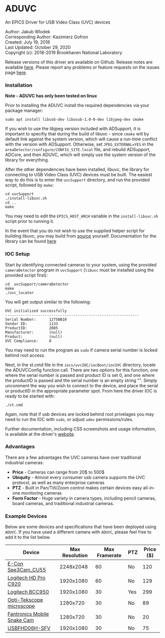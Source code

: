# ADUVC

An EPICS Driver for USB Video Class (UVC) devices

Author: Jakub Wlodek  
Corresponding Author: Kazimierz Gofron  
Created: July 19, 2018  
Last Updated: October 29, 2020  
Copyright (c): 2018-2019 Brookhaven National Laboratory  

Release versions of this driver are available on Github. Release notes are available [here](https://jwlodek.github.io/ADUVC). Please report any problems or feature requests on the issues page [here](https://github.com/areaDetector/ADUVC/issues).

### Installation

**Note - ADUVC has only been tested on linux**

Prior to installing the ADUVC install the required dependencies via your package manager:

```
sudo apt install libusb-dev libusub-1.0-0-dev libjpeg-dev cmake
```

If you wish to use the libjpeg version included with ADSupport, it is important to specifiy that during the build of libuvc - since `cmake` will by default link against the system version, which will cause a run-time conflict with the version with ADSupport. Otherwise, set `JPEG_EXTERNAL=YES` in the `areaDetector/configure/CONFIG_SITE.local` file, and rebuild ADSupport, ADCore, and then ADUVC, which will simply use the system version of the library for everything.

After the other dependencies have been installed, libuvc, the library for connecting to USB Video Class (UVC) devices must be built. The easiest way to do this is to enter the `uvcSupport` directory, and run the provided script, followed by `make`:

```
cd uvcSupport
./install-libuvc.sh
cd ..
make
```

You may need to edit the `EPICS_HOST_ARCH` variable in the `install-libuvc.sh` script prior to running it.

In the event that you do not wish to use the supplied helper script for building libuvc, you may build from [source](https://github.com/libuvc/libuvc.git) yourself.
Documentation for the library can be found [here](https://int80k.com/libuvc/doc/)

### IOC Setup

Start by identifying connected cameras to your system, using the provided `cameraDetector` program in `uvcSupport` (`libuvc` must be installed using the provided script first):

```
cd  uvcSupport/cameraDetector
make
./uvc_locater
```

You will get output similar to the following:

```
UVC initialized successfully
-------------------------------------------------------------
Serial Number:      1275BB10
Vendor ID:          1133
ProductID:          2085
Manufacturer:       (null)
Product:            (null)
UVC Compliance:     0
```

You may need to run the program as `sudo` if camera serial number is locked behind root access.

Next, in the st.cmd file in the `iocs/uvcIOC/iocBoot/iocUVC` directory, locate the ADUVCConfig function call. There are two options for this function, one where the serial number is passed and product ID is set 0, and one where the productID is passed and the serial number is an empty string "". Simply uncomment the way you wish to connect to the device, and place the serial or productID in the appropriate parameter spot. From here the driver IOC is ready to be started with:

```
./st.cmd
```

Again, note that if usb devices are locked behind root privelages you may need to run the IOC with `sudo`, or adjust `udev` permissions/rules.

Further documentation, including CSS screenshots and usage information, is available at the driver's [website](https://jwlodek.github.io/ADUVC).

### Advantages

There are a few advantages the UVC cameras have over traditional industrial cameras:

* **Price** - Cameras can range from 20$ to 500$
* **Ubiquity** - Almost every consumer usb camera supports the UVC protocol, as well as many enterprise cameras
* **PTZ** - Built in Pan/Tilt/Zoom control makes certain devices easy all-in-one monitoring cameras
* **Form Factor** - Huge variety in camera types, including pencil cameras, board cameras, and traditional industrial cameras.

### Example Devices

Below are some devices and specifications that have been deployed using `ADUVC`. If you have used a different camera with `ADUVC`, please feel free to add it to the list below.

Device | Max Resolution | Max Framerate | PTZ | Price ($)
-------|----------------|---------------|--------|--------
[E-Con See3Cam_CU55](https://www.e-consystems.com/5mp-low-noise-usb-camera.asp) | 2248x2048 | 60 | No | 120
[Logitech HD Pro C920](https://www.amazon.com/Logitech-Widescreen-Calling-Recording-Desktop/dp/B006JH8T3S) | 1920x1080 | 60 | No | 129
[Logitech BCC950](https://www.bhphotovideo.com/c/product/877890-REG/Logitech_960_000866_BCC950_ConferenceCam_Video_Conferencing.html) | 1920x1080 | 30 | Yes | 299
[Opti-Tekscope microscope](https://www.amazon.com/gp/product/B0184CCOY0/ref=ppx_yo_dt_b_asin_title_o06_s01?ie=UTF8&psc=1) | 1280x720 | 30 | No | 89
[Fantronics Mobile Snake Cam](https://www.amazon.com/gp/product/B071HYRPND/ref=ppx_yo_dt_b_asin_title_o09_s00?ie=UTF8&psc=1) | 1280x720 | 30 | No | 20
[USBFHD06H-SFV](https://www.amazon.com/gp/product/B07M7JN595/ref=ppx_yo_dt_b_asin_title_o02_s00?ie=UTF8&psc=1) | 1920x1080 | 30 | No | 75
